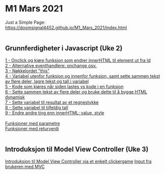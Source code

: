 # M1 Mars 2021

Just a Simple Page:
<br>https://doomsignal4452.github.io/M1_Mars_2021/index.html
<br>
<br><h2>Grunnferdigheter i Javascript (Uke 2)</h2>
<a href="https://doomsignal4452.github.io/M1_Mars_2021/Week2/1_Onclick+innerHTML.html">1 - Onclick og kjøre funksjon som endrer innerHTML til element ut fra Id</a>
<br><a href="https://doomsignal4452.github.io/M1_Mars_2021/Week2/2_Alternative-eventhandlere.html">2 - Alternative eventhandlere: onchange osv.</a>
<br><a href="https://doomsignal4452.github.io/M1_Mars_2021/Week2/3_Nøkkelordet-this.html">3 - Nøkkelordet "this"</a>
<br><a href="https://doomsignal4452.github.io/M1_Mars_2021/Week2/4_Variabel-utenfor-funksjon-og-innenfor-funksjon.html">
        4 - Variabel utenfor funksjon og innenfor funksjon, samt sette sammen tekst av flere deler, lagre tekst og tall i variabel</a>
<br><a href="https://doomsignal4452.github.io/M1_Mars_2021/Week2/5_Kode-som-kjører-når-siden-lastes.html">5 - Kode som kjøres når siden lastes vs kode i en funksjon</a>
<br><a href="https://doomsignal4452.github.io/M1_Mars_2021/Week2/6_Bygge-HTML-dynamisk.html">6 - Sette sammen tekst av flere deler og bruke dette til å bygge HTML dynamisk</a>
<br><a href="https://doomsignal4452.github.io/M1_Mars_2021/Week2/7_Sette-variabel-til-resultat-av-et-regnestykke.html">7 - Sette variabel til resultat av et regnestykke</a>
<br><a href="https://doomsignal4452.github.io/M1_Mars_2021/Week2/8_Sette-variabel-til-tilfeldig-tall.html">8 - Sette variabel til tilfeldig tall</a>
<br><a href="https://doomsignal4452.github.io/M1_Mars_2021/Week2/9_Endre-andre-ting-enn-innerHTML.html">9 - Endre andre ting enn innerHTML: value, style</a>
<br>
<br><a href="https://doomsignal4452.github.io/M1_Mars_2021/Week2/Funksjoner-med-parametre.html">Funksjoner med parametre</a>
<br><a href="https://doomsignal4452.github.io/M1_Mars_2021/Week2/Funksjoner-med-returverdi.html">Funksjoner med returverdi</a>
<br>
<br><h2>Introduksjon til Model View Controller (Uke 3)</h2>
<a href="https://doomsignal4452.github.io/M1_Mars_2021/Week3/Introduksjon-Model-View-Controller.html">Introduksjon til Model View Controller via et enkelt clickergame</a>
<a href="https://doomsignal4452.github.io/M1_Mars_2021/Week3/Input-fra-brukeren-med-MVC.html">Input fra brukeren med MVC</a>


